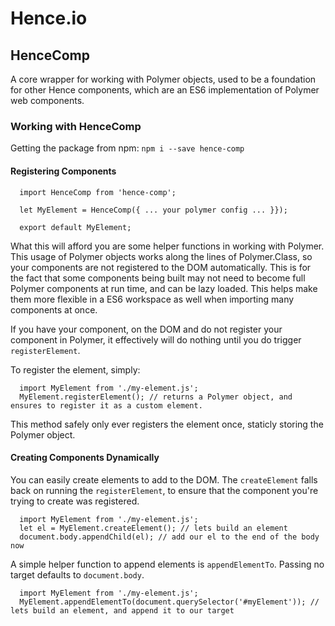 # Hence.io
## HenceComp
A core wrapper for working with Polymer objects, used to be a foundation for other Hence components, which are an ES6
 implementation of Polymer web components.
 
### Working with HenceComp

Getting the package from npm:
```npm i --save hence-comp```

#### Registering Components
```
  import HenceComp from 'hence-comp';
  
  let MyElement = HenceComp({ ... your polymer config ... }});
  
  export default MyElement;
```

What this will afford you are some helper functions in working with Polymer. This usage of Polymer objects works 
along the lines of Polymer.Class, so your components are not registered to the DOM automatically. This is for the 
fact that some components being built may not need to become full Polymer components at run time, and can be lazy 
loaded.  This helps make them more flexible in a ES6 workspace as well when importing many components at once.

If you have your component, <my-element></my-element> on the DOM and do not register your component in Polymer, it 
effectively will do nothing until you do trigger ```registerElement```.

To register the element, simply:

```
  import MyElement from './my-element.js';
  MyElement.registerElement(); // returns a Polymer object, and ensures to register it as a custom element.
```

This method safely only ever registers the element once, staticly storing the Polymer object.

#### Creating Components Dynamically

You can easily create elements to add to the DOM. The ```createElement``` falls back on running the 
```registerElement```, to ensure that the component you're trying to create was registered.

```
  import MyElement from './my-element.js';
  let el = MyElement.createElement(); // lets build an element
  document.body.appendChild(el); // add our el to the end of the body now
```

A simple helper function to append elements is ```appendElementTo```. Passing no target defaults to ```document.body```.

```
  import MyElement from './my-element.js';
  MyElement.appendElementTo(document.querySelector('#myElement')); // lets build an element, and append it to our target
```

